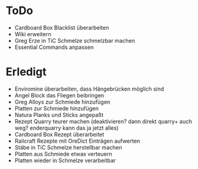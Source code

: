 # ToDo
* Cardboard Box Blacklist überarbeiten
* Wiki erweitern
* Greg Erze in TiC Schmelze schmelzbar machen
* Essential Commands anpassen


# Erledigt
* Enviromine überarbeiten, dass Hängebrücken möglich sind
* Angel Block das Fliegen beibringen
* Greg Alloys zur Schmiede hinzufügen
* Platten zur Schmiede hinzufügen
* Natura Planks und Sticks angepaßt
* Rezept Quarry teurer machen (deaktivieren? dann direkt quarry+ auch weg? enderquarry kann das ja jetzt alles)
* Cardboard Box Rezept überarbeitet
* Railcraft Rezepte mit OreDict Einträgen aufwerten
* Stäbe in TiC Schmelze herstellbar machen
* Platten aus Schmiede etwas verteuern
* Platten wieder in Schmelze verarbeitbar
